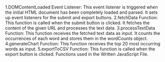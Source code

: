 1.DOMContentLoaded Event Listener:
This event listener is triggered when the initial HTML document has been completely loaded and parsed.
It sets up event listeners for the submit and export buttons.
2.fetchData Function:
This function is called when the submit button is clicked.
It fetches the content of the given URL and processes the text data.
3.processTextData Function:
This function receives the fetched text data as input.
It counts the occurrences of each word and stores them in the wordCounts object.
4.generateChart Function:
This function receives the top 20 most occurring words as input.
5.exportToCSV Function:
This function is called when the export button is clicked.
Functions used in the Written JavaScript File.
